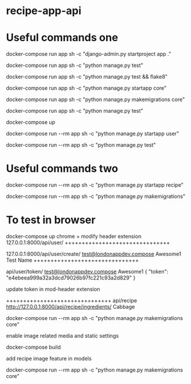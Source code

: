 # recipe-app-api

# Useful commands one
docker-compose run app sh -c "django-admin.py startproject app ."

docker-compose run app sh -c "python manage.py test"

docker-compose run app sh -c "python manage.py test && flake8"

docker-compose run app sh -c "python manage.py startapp core"

docker-compose run app sh -c "python manage.py makemigrations core"

docker-compose run app sh -c "python manage.py test"

docker-compose up

docker-compose run --rm app sh -c "python manage.py startapp user"

docker-compose run --rm app sh -c "python manage.py test"

# Useful commands two

docker-compose run --rm app sh -c "python manage.py startapp recipe"

docker-compose run --rm app sh -c "python manage.py makemigrations"

# To test in browser
docker-compose up
chrome + modify header extension
127.0.0.1:8000/api/user/
+++++++++++++++++++++++++++++++

127.0.0.1:8000/api/user/create/
test@londonappdev.compose
Awesome1
Test Name
+++++++++++++++++++++++++++++++

api/user/token/
test@londonappdev.compose
Awesome1
{
    "token": "e4ebeea999a32a3dcd79026b97fc221c93a2d829"
}

update token in mod-header extension

+++++++++++++++++++++++++++++++
api/recipe
http://127.0.0.1:8000/api/recipe/ingredients/
Cabbage


docker-compose run --rm app sh -c "python manage.py makemigrations core"

enable image related media and static settings

docker-compose build


add recipe image feature in models

docker-compose run --rm app sh -c "python manage.py makemigrations core"
